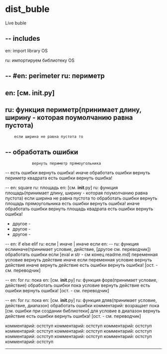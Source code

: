 # dist_buble
Live buble

-- includes
--
en: import library OS

ru: импортируем библиотеку OS

-- #en: perimeter ru: периметр
--
en: [см. __init__.py]
--
ru: 
	функция периметр(принимает длину, ширину - которая поумолчанию равна пустота)
--
		если ширина не равна пустота то
--
			обработать ошибки
--
				вернуть периметр прямоугольника
--
			есть ошибки
				вернуть ошибка!
		иначе
			обработать ошибки
				вернуть периметр квадрата
			есть ошибки
				вернуть ошибка!
				
-- en: square ru: площадь
en: [см. __init__.py]
ru: 
	функция площадь(принимает длину, ширину - которая поумолчанию равна пустота)
		если ширина не равна пустота то
			обработать ошибки
				вернуть площадь прямоугольника
			есть ошибки
				вернуть ошибка!
		иначе
			обработать ошибки
				вернуть площадь квадрата
			есть ошибки
				вернуть ошибка!

- другое -
- другое -
- другое -

-- en: if else elif ru: если | иначе | иначе если
en: --
ru:
	функция еслииначе(принимает условие, действие, [другое см. переводчик])
		обработать ошибки
			если [eval и str - см конец readme.md] переменная условие
				вернуть действие
			иначе если переменная условие
				вернуть действие
			иначе
				вернуть действие
		есть ошибки
			вернуть ошибка! [ост. - см. переводчик]
			
-- en: for ru: пока
en: [см. __init__.py]
ru:
	функция форв(принимает условие, действие)
		обработать ошибки
			пока условие
				вернуть действие
		есть ошибки
			вернуть ошибка! [ост. - см. переводчик]
			
-- en: for ru: пока
en: [см. __init__.py]
ru:
	функция дляв(принимает условие, действие, диапазон)
		обработать ошибки
			комментарий: возращает пока [см. ошибки при создании библиотеки]
			для условие в диапазон
				вернуть действие
		есть ошибки
			вернуть ошибка! [ост. - см. переводчик]

комментарий: остступ
комментарий: остступ
комментарий: остступ
комментарий: остступ
комментарий: остступ
комментарий: остступ
комментарий: остступ
комментарий: остступ
комментарий: остступ
комментарий: остступ

--------------------------------------------------------
